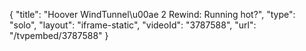 {
    "title": "Hoover WindTunnel\u00ae 2 Rewind: Running hot?",
    "type": "solo",
    "layout": "iframe-static",
    "videoId": "3787588",
    "url": "\/tvpembed\/3787588"
}